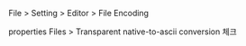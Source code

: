 File > Setting > Editor > File Encoding

properties Files > Transparent native-to-ascii conversion 체크
